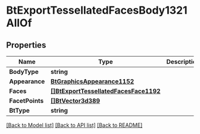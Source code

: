 # BtExportTessellatedFacesBody1321AllOf

## Properties

Name | Type | Description | Notes
------------ | ------------- | ------------- | -------------
**BodyType** | **string** |  | [optional] 
**Appearance** | [**BtGraphicsAppearance1152**](BTGraphicsAppearance-1152.md) |  | [optional] 
**Faces** | [**[]BtExportTessellatedFacesFace1192**](BTExportTessellatedFacesFace-1192.md) |  | [optional] 
**FacetPoints** | [**[]BtVector3d389**](BTVector3d-389.md) |  | [optional] 
**BtType** | **string** |  | [optional] 

[[Back to Model list]](../README.md#documentation-for-models) [[Back to API list]](../README.md#documentation-for-api-endpoints) [[Back to README]](../README.md)


